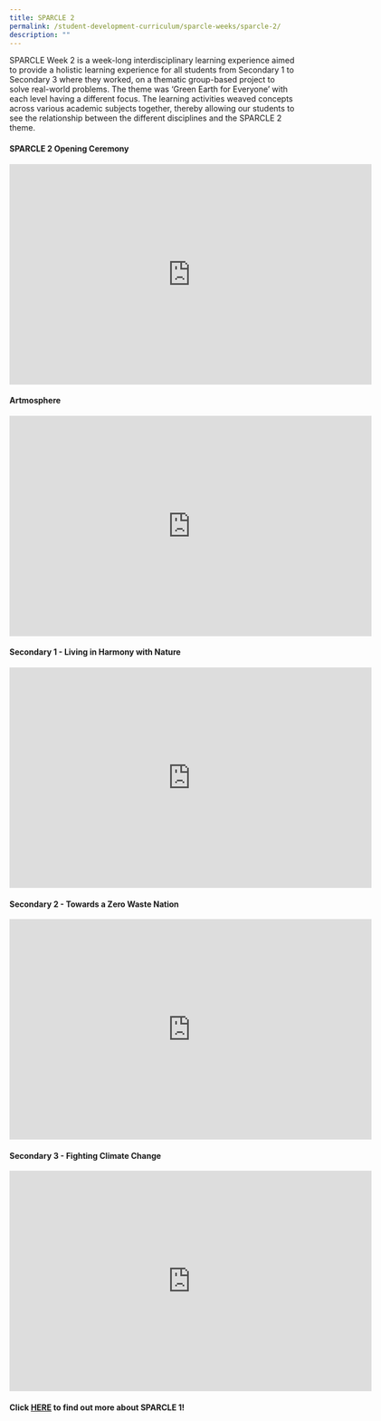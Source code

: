 ```yaml
---
title: SPARCLE 2
permalink: /student-development-curriculum/sparcle-weeks/sparcle-2/
description: ""
---
```

<p>SPARCLE Week 2 is a week-long interdisciplinary learning experience aimed to provide a holistic learning experience for all students from Secondary 1 to Secondary 3 where they worked, on a thematic group-based project to solve real-world problems. The theme was ‘Green Earth for Everyone’ with each level having a different focus. The learning activities weaved concepts across various academic subjects together, thereby allowing our students to see the relationship between the different disciplines and the SPARCLE 2 theme.</p>
<h4><strong>SPARCLE 2 Opening Ceremony</strong></h4>
<iframe allowfullscreen="true" height="389" width="640" frameborder="0" src="https://docs.google.com/presentation/d/e/2PACX-1vTvBfUQTBQDjDbKo-_V3_DaOOT_YZbD21UcrqhRdd5rf7lJqxJFZnsmGbiID393uw/embed?start=true&amp;loop=true&amp;delayms=3000"></iframe>

<h4><strong>Artmosphere</strong></h4>
<iframe allowfullscreen="true" height="389" width="640" frameborder="0" src="https://docs.google.com/presentation/d/e/2PACX-1vRmSGAJurX_yfU_bMILsUrWAM6bCLCiLiIkOaRtDR9s-0GlIlkoO7kpcYLx-HivFA/embed?start=true&amp;loop=true&amp;delayms=3000"></iframe>
<h4><strong>Secondary 1 - Living in Harmony with Nature</strong></h4>
<iframe allowfullscreen="true" height="389" width="640" frameborder="0" src="https://docs.google.com/presentation/d/e/2PACX-1vSYzrCqZR8y8QwFg9YMFRkLIiTGJhCuf-_EHFo_HeWDCGLRgF3A-B96LkOohq9nzg/embed?start=true&amp;loop=true&amp;delayms=3000"></iframe>
<h4><strong>Secondary 2 - Towards a Zero Waste Nation</strong></h4>
<iframe allowfullscreen="true" height="389" width="640" frameborder="0" src="https://docs.google.com/presentation/d/e/2PACX-1vSXuli7B41H9euXiieT3zCGgd-aygGCEndIrUuIjgpP3tVLYu1AHpZKF1hGJ33dLA/embed?start=true&amp;loop=true&amp;delayms=3000"></iframe>
<h4><strong>Secondary 3 - Fighting Climate Change</strong></h4>
<iframe src="https://docs.google.com/presentation/d/e/2PACX-1vREcvLjLiSUdqV1MB0LzZSg9PeoDEhcv0XxrJmVRJ6NCgxElZcksXk2E2JpL4yoCg/embed?start=true&amp;loop=true&amp;delayms=3000" frameborder="0" width="640" height="389" allowfullscreen="true"></iframe>


#### Click [HERE](https://www.northlandsec.moe.edu.sg/student-development-curriculum/sparcle-weeks/) to find out more about SPARCLE 1!